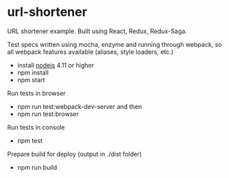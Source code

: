 # url-shortener
URL shortener example.
Built using React, Redux, Redux-Saga.

Test specs written using mocha, enzyme and running through webpack, so all webpack features available (aliases, style loaders, etc.)

- install [nodejs](https://nodejs.org/) 4.11 or higher
- npm install
- npm start

Run tests in browser
- npm run test:webpack-dev-server
and then
- npm run test:browser


Run tests in console
- npm test

Prepare build for deploy (output in ./dist folder)
- npm run build

